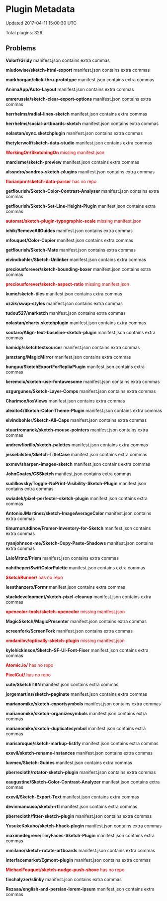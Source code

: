 # Plugin Metadata

Updated 2017-04-11 15:00:30 UTC

Total plugins: 329

## Problems
**Volorf/Gridy** manifest.json contains extra commas

**mludowise/sketch-html-export** manifest.json contains extra commas

**markhorgan/click-thru-prototype** manifest.json contains extra commas

**AnimaApp/Auto-Layout** manifest.json contains extra commas

**emrerussia/sketch-clear-export-options** manifest.json contains extra commas

**herrhelms/radial-lines-sketch** manifest.json contains extra commas

**herrhelms/social-artboards-sketch** manifest.json contains extra commas

**nolastan/sync.sketchplugin** manifest.json contains extra commas

**thetylerwolf/sketch-data-studio** manifest.json contains extra commas

<span style='color:red'>**WorkingOn/SketchingOn** missing manifest.json</span>

**marcisme/sketch-preview** manifest.json contains extra commas

**alssndro/sandros-sketch-plugins** manifest.json contains extra commas

<span style='color:red'>**florianpnn/sketch-data-parser** has no repo</span>

**getflourish/Sketch-Color-Contrast-Analyser** manifest.json contains extra commas

**getflourish/Sketch-Set-Line-Height-Plugin** manifest.json contains extra commas

<span style='color:red'>**automat/sketch-plugin-typographic-scale** missing manifest.json</span>

**ichik/RemoveAllGuides** manifest.json contains extra commas

**mfouquet/Color-Copier** manifest.json contains extra commas

**getflourish/Sketch-Mate** manifest.json contains extra commas

**eivindbohler/Sketch-Unlinker** manifest.json contains extra commas

**preciousforever/sketch-bounding-boxer** manifest.json contains extra commas

<span style='color:red'>**preciousforever/sketch-aspect-ratio** missing manifest.json</span>

**kumo/sketch-tiles** manifest.json contains extra commas

**ozzik/swap-styles** manifest.json contains extra commas

**tudou527/marketch** manifest.json contains extra commas

**nolastan/charts.sketchplugin** manifest.json contains extra commas

**soutaro/Align-text-baseline-sketch-plugin** manifest.json contains extra commas

**hamidp/sketchtextsourcer** manifest.json contains extra commas

**jamztang/MagicMirror** manifest.json contains extra commas

**bunguu/SketchExportForRepliaPlugin** manifest.json contains extra commas

**keremciu/sketch-use-fontawesome** manifest.json contains extra commas

**ozgurgunes/Sketch-Layer-Comps** manifest.json contains extra commas

**Charimon/iosViews** manifest.json contains extra commas

**alexito4/Sketch-Color-Theme-Plugin** manifest.json contains extra commas

**eivindbohler/Sketch-All-Caps** manifest.json contains extra commas

**stuartromanek/sketch-mouse-pointers** manifest.json contains extra commas

**andrewfiorillo/sketch-palettes** manifest.json contains extra commas

**jessebilsten/Sketch-TitleCase** manifest.json contains extra commas

**axmsv/sharpen-images-sketch** manifest.json contains extra commas

**JohnCoates/CSSketch** manifest.json contains extra commas

**sudilkovsky/Toggle-NoPrint-Visibility-Sketch-Plugin** manifest.json contains extra commas

**swiadek/pixel-perfecter-sketch-plugin** manifest.json contains extra commas

**AntonioJMartinez/sketch-ImageAverageColor** manifest.json contains extra commas

**timurnurutdinov/Framer-Inventory-for-Sketch** manifest.json contains extra commas

**ryanjohnson-me/Sketch-Copy-Paste-Shadows** manifest.json contains extra commas

**LaloMrtnz/Prism** manifest.json contains extra commas

**nahitheper/SwiftColorPalette** manifest.json contains extra commas

<span style='color:red'>**SketchRunner/** has no repo</span>

**lessthanzero/Formr** manifest.json contains extra commas

**stackdevelopment/sketch-pixel-cleanup** manifest.json contains extra commas

<span style='color:red'>**opencolor-tools/sketch-opencolor** missing manifest.json</span>

**MagicSketch/MagicPresenter** manifest.json contains extra commas

**screenfork/ScreenFork** manifest.json contains extra commas

<span style='color:red'>**vmdanilov/optically-sketch-plugin** missing manifest.json</span>

**kylehickinson/Sketch-SF-UI-Font-Fixer** manifest.json contains extra commas

<span style='color:red'>**Atomic.io/** has no repo</span>

<span style='color:red'>**PixelCut/** has no repo</span>

**cute/SketchI18N** manifest.json contains extra commas

**jorgemartins/sketch-paginate** manifest.json contains extra commas

**marianomike/sketch-exportsymbols** manifest.json contains extra commas

**marianomike/sketch-organizesymbols** manifest.json contains extra commas

**marianomike/sketch-duplicatesymbol** manifest.json contains extra commas

**marisaroque/sketch-markup-listify** manifest.json contains extra commas

**exevil/sketch-rename-instances** manifest.json contains extra commas

**luvmex/Sketch-Guides** manifest.json contains extra commas

**pberrecloth/rotator-sketch-plugin** manifest.json contains extra commas

**eaugustine/Sketch-Color-Contrast-Analyzer** manifest.json contains extra commas

**exevil/Sketch-Export-Text** manifest.json contains extra commas

**devinmancuso/sketch-rtl** manifest.json contains extra commas

**pberrecloth/fitter-sketch-plugin** manifest.json contains extra commas

**YusukeKokubo/sketch-hback-plugin** manifest.json contains extra commas

**maximedegreve/TinyFaces-Sketch-Plugin** manifest.json contains extra commas

**mmilano/sketch-rotate-artboards** manifest.json contains extra commas

**interfacemarket/Egmont-plugin** manifest.json contains extra commas

<span style='color:red'>**MichaelFouquet/sketch-nudge-push-shove** has no repo</span>

**finchalyzer/slinky** manifest.json contains extra commas

**Rezaaa/english-and-persian-lorem-ipsum** manifest.json contains extra commas

